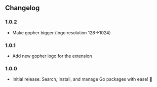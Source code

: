 ## Changelog

### 1.0.2
- Make gopher bigger (logo resolution 128->1024)

### 1.0.1
- Add new gopher logo for the extension

### 1.0.0
- Initial release: Search, install, and manage Go packages with ease! 🎉
